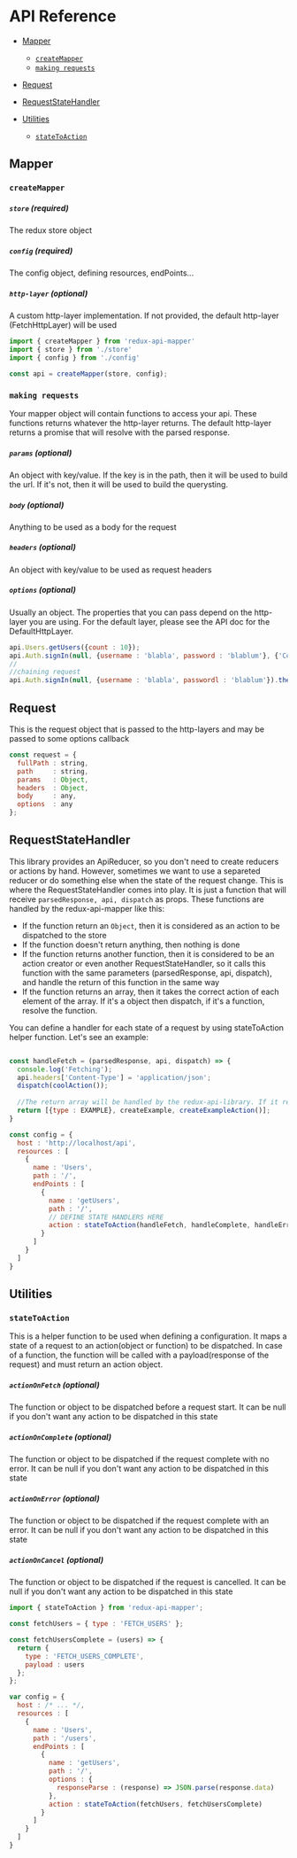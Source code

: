 # API Reference

- [Mapper](#mapper)
  - [`createMapper`](#createMapper)
  - [`making requests`](#makingRequests)
  
- [Request](#request)   
 
- [RequestStateHandler](#requestStateHandler)
          
- [Utilities](#utilities)
  - [`stateToAction`](#stateToAction)

## Mapper

### `createMapper`
##### `store` (required)
The redux store object

##### `config` (required)
The config object, defining resources, endPoints...

##### `http-layer` (optional)
A custom http-layer implementation. If not provided, the default http-layer (FetchHttpLayer) will be used

```js
import { createMapper } from 'redux-api-mapper'
import { store } from './store'
import { config } from './config'

const api = createMapper(store, config);
```

### `making requests`
Your mapper object will contain functions to access your api.
These functions returns whatever the http-layer returns. The default http-layer returns a promise that will resolve with the parsed response.

##### `params` (optional)
An object with key/value. If the key is in the path, then it will be used to build the url. If it's not, then it will be used to build the querysting.

##### `body` (optional)
Anything to be used as a body for the request

##### `headers` (optional)
An object with key/value to be used as request headers

##### `options` (optional)
Usually an object. The properties that you can pass depend on the http-layer you are using. For the default layer, please see the API doc for the DefaultHttpLayer.

```js
api.Users.getUsers({count : 10});
api.Auth.signIn(null, {username : 'blabla', password : 'blablum'}, {'Content-Type' : 'application/json'});
//
//chaining request
api.Auth.signIn(null, {username : 'blabla', passwordl : 'blablum'}).then(api.Users.getUsers());
```

## Request
This is the request object that is passed to the http-layers and may be passed to some options callback

```js
const request = {
  fullPath : string, 
  path     : string, 
  params   : Object, 
  headers  : Object, 
  body     : any, 
  options  : any
};
```

## RequestStateHandler
This library provides an ApiReducer, so you don't need to create reducers or actions by hand. However, sometimes we want to use a separeted reducer or do something else when the state of the request change. This is where the RequestStateHandler comes into play. It is just a function that will receive `parsedResponse, api, dispatch` as props. These functions are handled by the redux-api-mapper like this:
* If the function return an `Object`, then it is considered as an action to be dispatched to the store
* If the function doesn't return anything, then nothing is done
* If the function returns another function, then it is considered to be an action creator or even another RequestStateHandler, so it calls this function with the same parameters (parsedResponse, api, dispatch), and handle the return of this function in the same way
* If the function returns an array, then it takes the correct action of each element of the array. If it's a object then dispatch, if it's a function, resolve the function.

You can define a handler for each state of a request by using stateToAction helper function. Let's see an example:

```js

const handleFetch = (parsedResponse, api, dispatch) => {
  console.log('Fetching');
  api.headers['Content-Type'] = 'application/json';
  dispatch(coolAction());
  
  //The return array will be handled by the redux-api-library. If it returns an object, it will dispatch to the store
  return [{type : EXAMPLE}, createExample, createExampleAction()];
}

const config = {
  host : 'http://localhost/api',
  resources : [
    {
      name : 'Users',
      path : '/',
      endPoints : [
        {
          name : 'getUsers',
          path : '/',
          // DEFINE STATE HANDLERS HERE
          action : stateToAction(handleFetch, handleComplete, handleError, handleCancelled)
        }
      ]
    }
  ]
}

``` 

## Utilities

### `stateToAction`

This is a helper function to be used when defining a configuration. It maps a state of a request to an action(object or function) to be dispatched. In case of a function, the function will be called with a payload(response of the request) and must return an action object.

##### `actionOnFetch` (optional)
The function or object to be dispatched before a request start. It can be null if you don't want any action to be dispatched in this state

##### `actionOnComplete` (optional)
The function or object to be dispatched if the request complete with no error. It can be null if you don't want any action to be dispatched in this state

##### `actionOnError` (optional)
The function or object to be dispatched if the request complete with an error. It can be null if you don't want any action to be dispatched in this state

##### `actionOnCancel` (optional)
The function or object to be dispatched if the request is cancelled. It can be null if you don't want any action to be dispatched in this state

```js
import { stateToAction } from 'redux-api-mapper';

const fetchUsers = { type : 'FETCH_USERS' };

const fetchUsersComplete = (users) => {
  return {
    type : 'FETCH_USERS_COMPLETE',
    payload : users
  };
};

var config = {
  host : /* ... */,
  resources : [
    {
      name : 'Users',
      path : '/users',
      endPoints : [
        {
          name : 'getUsers',
          path : '/',
          options : {
            responseParse : (response) => JSON.parse(response.data)
          },
          action : stateToAction(fetchUsers, fetchUsersComplete)
        }
      ]
    }
  ]
}
```
